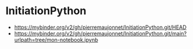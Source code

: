 # InitiationPython
* https://mybinder.org/v2/gh/pierremaujonnet/InitiationPython.git/HEAD
* https://mybinder.org/v2/gh/pierremaujonnet/InitiationPython.git/main?urlpath=tree/mon-notebook.ipynb
